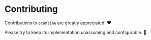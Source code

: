 # Contributing

Contributions to `ocamline` are greatly appreciated! ❤️ 

Please try to keep its implementation unassuming and configurable. 🙂
